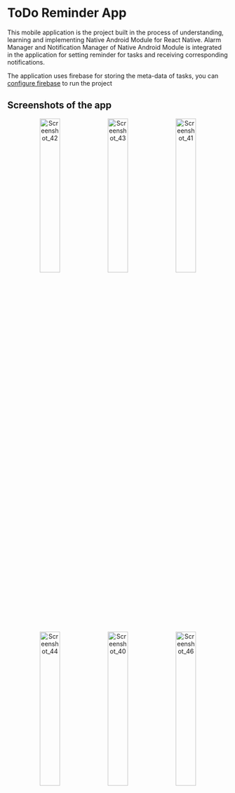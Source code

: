 # ToDo Reminder App 

This mobile application is the project built in the process of understanding, learning and implementing Native Android Module for React Native. Alarm Manager and Notification Manager of Native Android Module is integrated in the application for setting reminder for tasks and receiving corresponding notifications.

The application uses firebase for storing the meta-data of tasks, you can [configure firebase](https://rnfirebase.io/#2-react-native-cli---android-setup "React Native CLI - Android Setup") to run the project 

## Screenshots of the app
<div align="center">
<img width="30%" alt="Screenshot_42" src="https://github.com/Amit250/ToDoReminderApp/assets/58304052/ff0ccf5a-e9da-4524-9339-958220615b1c.png">
<img width="30%" alt="Screenshot_43" src="https://github.com/Amit250/ToDoReminderApp/assets/58304052/409d36a8-9d5b-44ad-b620-bbee08eb6905.png">
<img width="30%" alt="Screenshot_41" src="https://github.com/Amit250/ToDoReminderApp/assets/58304052/6fcaa316-5d41-4214-af23-e6a5c168fff3.png">
</div>

<div align="center">
<img width="30%" alt="Screenshot_44" src="https://github.com/Amit250/ToDoReminderApp/assets/58304052/95b29c60-0165-4b48-ad9d-6bedb5b523a9.png">
<img width="30%" alt="Screenshot_40" src="https://github.com/Amit250/ToDoReminderApp/assets/58304052/71493a35-d8dd-4f89-989b-435efaa1a88d.png">
<img width="30%" alt="Screenshot_46" src="https://github.com/Amit250/ToDoReminderApp/assets/58304052/25f2ac8c-3dde-49b8-89ef-eeaedc70a173">
</div>

